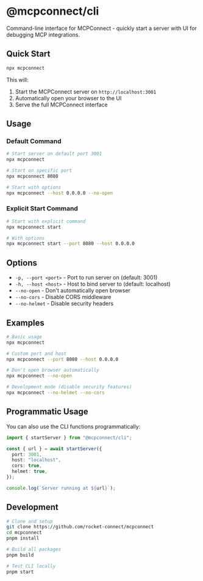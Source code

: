# @mcpconnect/cli

Command-line interface for MCPConnect - quickly start a server with UI for debugging MCP integrations.

## Quick Start

```bash
npx mcpconnect
```

This will:

1. Start the MCPConnect server on `http://localhost:3001`
2. Automatically open your browser to the UI
3. Serve the full MCPConnect interface

## Usage

### Default Command

```bash
# Start server on default port 3001
npx mcpconnect

# Start on specific port
npx mcpconnect 8080

# Start with options
npx mcpconnect --host 0.0.0.0 --no-open
```

### Explicit Start Command

```bash
# Start with explicit command
npx mcpconnect start

# With options
npx mcpconnect start --port 8080 --host 0.0.0.0
```

## Options

- `-p, --port <port>` - Port to run server on (default: 3001)
- `-h, --host <host>` - Host to bind server to (default: localhost)
- `--no-open` - Don't automatically open browser
- `--no-cors` - Disable CORS middleware
- `--no-helmet` - Disable security headers

## Examples

```bash
# Basic usage
npx mcpconnect

# Custom port and host
npx mcpconnect --port 8080 --host 0.0.0.0

# Don't open browser automatically
npx mcpconnect --no-open

# Development mode (disable security features)
npx mcpconnect --no-helmet --no-cors
```

## Programmatic Usage

You can also use the CLI functions programmatically:

```typescript
import { startServer } from "@mcpconnect/cli";

const { url } = await startServer({
  port: 3001,
  host: "localhost",
  cors: true,
  helmet: true,
});

console.log(`Server running at ${url}`);
```

## Development

```bash
# Clone and setup
git clone https://github.com/rocket-connect/mcpconnect
cd mcpconnect
pnpm install

# Build all packages
pnpm build

# Test CLI locally
pnpm start
```
